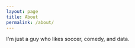 ```yaml
---
layout: page
title: About
permalink: /about/
---
```


I'm just a guy who likes soccer, comedy, and data.

